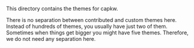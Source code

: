 This directory contains the themes for capkw.

There is no separation between contributed and custom themes here. Instead of 
hundreds of themes, you usually have just two of them. Sometimes when things get
bigger you might have five themes. Therefore, we do not need any separation 
here.